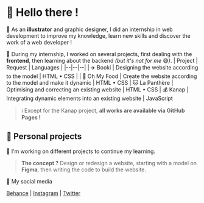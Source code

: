 # :milky_way: Hello there !
:tomato: As an **illustrator** and graphic designer, I did an internship in web development to improve my knowledge, learn new skills and discover the work of a web developer !

:tomato: During my internship, I worked on several projects, first dealing with the **frontend**, then learning about the backend *(but it's not for me* :sweat_smile:*)*.
| Project | Request | Languages |
|--|--|--|
| :airplane: Booki | Designing the website according to the model | HTML • CSS |
| :spaghetti: Oh My Food | Create the website according to the model and make it dynamic | HTML • CSS
| :cat: La Panthère | Optimising and correcting an existing website | HTML • CSS
| :moneybag: Kanap | Integrating dynamic elements into an existing website | JavaScript

> :information_source: Except for the Kanap project, **all works are available via GitHub Pages !**

## :dizzy: Personal projects
:tomato: I'm working on different projects to continue my learning.

> **The concept ?**
> Design or redesign a website, starting with a model on **Figma**, then writing the code to build the website.

:tomato: My social media  

[Behance](https://www.behance.net/terebell) | [Instagram](https://www.instagram.com/terebell.l/) | [Twitter](https://twitter.com/Terebell_l)

